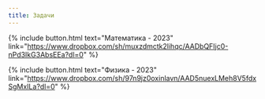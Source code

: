 ```yaml
---
title: Задачи
---
```

<!--
Запознайте се с инструктажа [тук](https://burgaschallenge.github.io/%D0%BE%D0%B1%D1%89%D0%B8/2023/06/10/instructions/)!

Задачите ще бъдат достъпни от 9:00 нататък.

Предайте решенията си [тук](../submit/).
-->

{% include button.html text="Математика - 2023" link="https://www.dropbox.com/sh/muxzdmctk2lihqc/AADbQFIjc0-nPd3IkG3AbsEEa?dl=0" %}

{% include button.html text="Физика - 2023" link="https://www.dropbox.com/sh/97n9jz0oxinlavn/AAD5nuexLMeh8V5fdxSgMxILa?dl=0" %}

